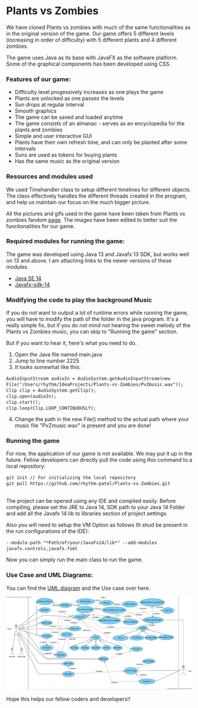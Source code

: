 # Plants vs Zombies

We have cloned Plants vs zombies with much of the same functionalities as in the original version of the game. Our game offers 5 different levels (increasing in order of difficulty) with 5 different plants and 4 different zombies.

The game uses Java as its base with JavaFX as the software platform. Some of the graphical components has been developed using CSS.

### Features of our game:
* Difficulty level progessively increases as one plays the game 
* Plants are unlocked as one passes the levels
* Sun drops at regular interval
* Smooth graphics
* The game can be saved and loaded anytime
* The game consists of an almanac - serves as an encyclopedia for the plants and zombies
* Simple and user interactive GUI
* Plants have their own refresh time, and can only be planted after some intervals
* Suns are used as tokens for buying plants
* Has the same music as the original version

### Resources and modules used
We used Timehandler class to setup different timelines for different objects. The class effectively handles the different threads created in the program, and help us maintain our focus on the much bigger picture.

All the pictures and gifs used in the game have been taken from Plants vs zombies fandom [page](https://plantsvszombies.fandom.com/wiki/Main_Page). The images have been edited to better suit the functionalities for our game. 

### Required modules for running the game:
The game was developed using Java 13 and Javafx 13 SDK, but works well on 13 and above. I am attaching links to the newer versions of these modules.
* [Java SE 14](https://www.oracle.com/java/technologies/javase/jdk14-archive-downloads.html)
* [Javafx-sdk-14](https://gluonhq.com/products/javafx/)

### Modifying the code to play the background Music
If you do not want to output a lot of runtime errors while running the game, you will have to modify the path of the folder in the java program. It's a really simple fix, but if you do not mind not hearing the sweet melody of the Plants vs Zombies music, you can skip to "Running the game" section.

But if you want to hear it, here's what you need to do.
1. Open the Java file named main.java
2. Jump to line number 2225
3. It looks somewhat like this: 
```
AudioInputStream audioIn = AudioSystem.getAudioInputStream(new File("/Users/rhythm/IdeaProjects/Plants-vs-Zombies/PvZmusic.wav"));
Clip clip = AudioSystem.getClip();
clip.open(audioIn);
clip.start();
clip.loop(Clip.LOOP_CONTINUOUSLY);
```
4. Change the path in the new File() method to the actual path where your music file "PvZmusic.wav" is present and you are done!

### Running the game
For now, the application of our game is not available. We may put it up in the future. Fellow developers can directly pull the code using this command to a local repository:
<br>

	git init // For initializing the local repository
	git pull https://github.com/rhythm-patel/Plants-vs-Zombies.git	
<br>The project can be opened using any IDE and compiled easily. Before compiling, please set the JRE to Java 14, SDK path to your Java 14 Folder and add all the Javafx 14 lib to libraries section of project settings.

Also you will need to setup the VM Option as follows (It shud be present in the run configurations of the IDE):

	--module-path "*Path/of/your/JavaFx14/lib*" --add-modules javafx.controls,javafx.fxml
	
Now you can simply run the main class to run the game.  

### Use Case and UML Diagrams:
You can find the  [UML diagram](https://github.com/rhythm-patel/Plants-vs-Zombies/blob/master/Plants%20vs%20Zombies%20UML%20Class%20Diagram.pdf) and the Use case over here.  

![use case](https://github.com/rhythm-patel/Plants-vs-Zombies/blob/master/Use%20case.png?raw=true)

Hope this helps our fellow coders and developers!!

